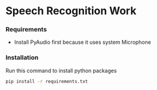 # Speech Recognition Work

### Requirements
- Install PyAudio first because it uses system Microphone

### Installation
Run this command to install python packages
```bash
pip install -r requirements.txt
```
